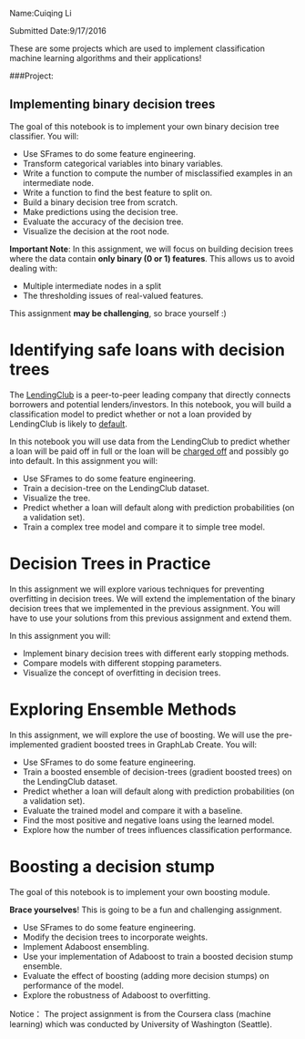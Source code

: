 Name:Cuiqing Li

Submitted Date:9/17/2016

These are some projects which are used to implement classification machine learning algorithms and their applications! 

###Project:
## Implementing binary decision trees
The goal of this notebook is to implement your own binary decision tree classifier. You will:
    
* Use SFrames to do some feature engineering.
* Transform categorical variables into binary variables.
* Write a function to compute the number of misclassified examples in an intermediate node.
* Write a function to find the best feature to split on.
* Build a binary decision tree from scratch.
* Make predictions using the decision tree.
* Evaluate the accuracy of the decision tree.
* Visualize the decision at the root node.

**Important Note**: In this assignment, we will focus on building decision trees where the data contain **only binary (0 or 1) features**. This allows us to avoid dealing with:
* Multiple intermediate nodes in a split
* The thresholding issues of real-valued features.

This assignment **may be challenging**, so brace yourself :)

# Identifying safe loans with decision trees

The [LendingClub](https://www.lendingclub.com/) is a peer-to-peer leading company that directly connects borrowers and potential lenders/investors. In this notebook, you will build a classification model to predict whether or not a loan provided by LendingClub is likely to [default](https://en.wikipedia.org/wiki/Default_(finance)).

In this notebook you will use data from the LendingClub to predict whether a loan will be paid off in full or the loan will be [charged off](https://en.wikipedia.org/wiki/Charge-off) and possibly go into default. In this assignment you will:

* Use SFrames to do some feature engineering.
* Train a decision-tree on the LendingClub dataset.
* Visualize the tree.
* Predict whether a loan will default along with prediction probabilities (on a validation set).
* Train a complex tree model and compare it to simple tree model.

# Decision Trees in Practice

In this assignment we will explore various techniques for preventing overfitting in decision trees. We will extend the implementation of the binary decision trees that we implemented in the previous assignment. You will have to use your solutions from this previous assignment and extend them.

In this assignment you will:

* Implement binary decision trees with different early stopping methods.
* Compare models with different stopping parameters.
* Visualize the concept of overfitting in decision trees.

# Exploring Ensemble Methods

In this assignment, we will explore the use of boosting. We will use the pre-implemented gradient boosted trees in GraphLab Create. You will:

* Use SFrames to do some feature engineering.
* Train a boosted ensemble of decision-trees (gradient boosted trees) on the LendingClub dataset.
* Predict whether a loan will default along with prediction probabilities (on a validation set).
* Evaluate the trained model and compare it with a baseline.
* Find the most positive and negative loans using the learned model.
* Explore how the number of trees influences classification performance.

# Boosting a decision stump

The goal of this notebook is to implement your own boosting module.

**Brace yourselves**! This is going to be a fun and challenging assignment.


* Use SFrames to do some feature engineering.
* Modify the decision trees to incorporate weights.
* Implement Adaboost ensembling.
* Use your implementation of Adaboost to train a boosted decision stump ensemble.
* Evaluate the effect of boosting (adding more decision stumps) on performance of the model.
* Explore the robustness of Adaboost to overfitting.



Notice： The project assignment is from the Coursera class (machine learning) which was conducted by University of Washington (Seattle).